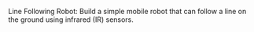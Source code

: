 Line Following Robot: Build a simple mobile robot that can follow a line on the ground using infrared (IR) sensors.
